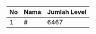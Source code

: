 | No | Nama            | Jumlah Level |
|----|-----------------|--------------|
| 1  | #    |    6467        |
